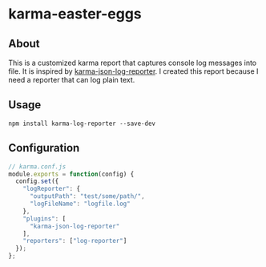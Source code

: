 # karma-easter-eggs
## About
This is a customized karma report that captures console log messages into file.
It is inspired by [karma-json-log-reporter](https://www.npmjs.com/package/karma-json-log-reporter).
I created this report because I need a reporter that can log plain text.

## Usage

`npm install karma-log-reporter --save-dev`

## Configuration

```javascript
// karma.conf.js
module.exports = function(config) {
  config.set({
    "logReporter": {
      "outputPath": "test/some/path/",
      "logFileName": "logfile.log"
    },
    "plugins": [
      "karma-json-log-reporter"
    ],
    "reporters": ["log-reporter"]
  });
};
```
